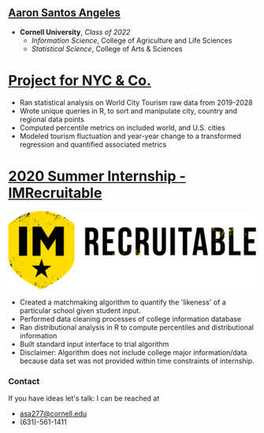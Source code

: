 ## [Aaron Santos Angeles](https://www.linkedin.com/in/aaron-angeles/)
* **Cornell University**, *Class of 2022*
  * *Information Science*, College of Agriculture and Life Sciences
  * *Statistical Science*, College of Arts & Sciences


# [Project for NYC & Co.](https://github.com/angelesaaron/WorldCitiesProject)
* Ran statistical analysis on World City Tourism raw data from 2019-2028
* Wrote unique queries in R, to sort and manipulate city, country and regional data points
* Computed percentile metrics on included world, and U.S. cities
* Modeled tourism fluctuation and year-year change to a transformed regression and quantified associated metrics


# [2020 Summer Internship - IMRecruitable](https://github.com/angelesaaron/IMR_Matchmaking)
![](/images/IMRecruitableLogo.png)
* Created a matchmaking algorithm to quantify the 'likeness' of a particular school given student input.
* Performed data cleaning processes of college information database
* Ran distributional analysis in R to compute percentiles and distributional information
* Built standard input interface to trial algorithm
* Disclaimer: Algorithm does not include college major information/data because data set was not provided within time constraints of internship.


### Contact
If you have ideas let's talk:
I can be reached at
  * asa277@cornell.edu
  * (631)-561-1411
